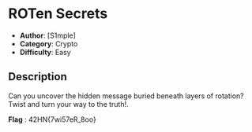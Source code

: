 # ROTen Secrets
- **Author**: [S1mple]
- **Category**: Crypto
- **Difficulty**: Easy 
## Description
Can you uncover the hidden message buried beneath layers of rotation? Twist and turn your way to the truth!.

**Flag** : 42HN{7wi57eR_8oo}